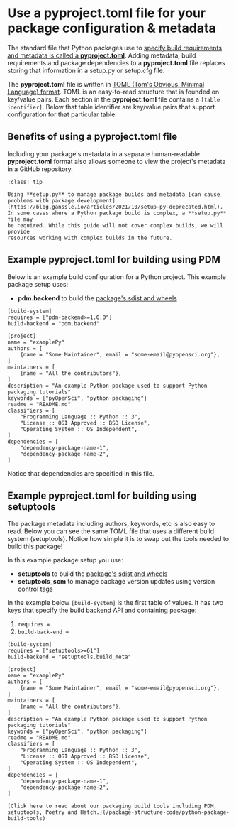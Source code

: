 # Use a pyproject.toml file for your package configuration & metadata

The standard file that Python packages use to [specify build requirements and
metadata is called a **pyproject.toml**](https://packaging.python.org/en/latest/specifications/declaring-project-metadata/). Adding metadata, build requirements
and package dependencies to a **pyproject.toml** file replaces storing that
information in a setup.py or setup.cfg file.

The **pyproject.toml** file is written in [TOML (Tom's Obvious, Minimal Language) format](https://toml.io/en/). TOML is an easy-to-read structure that is founded on key/value pairs. Each section in the **pyproject.toml** file contains a `[table identifier]`.
Below that table identifier are key/value pairs that
support configuration for that particular table.

## Benefits of using a pyproject.toml file

Including your package's metadata in a separate human-readable **pyproject.toml**
format also allows someone to view the project's metadata in a GitHub repository.

<!-- setup.cfg for project metadata is being deprecated - set setuptools guide and
https://setuptools.pypa.io/en/latest/userguide/pyproject_config.html
pypa -
https://packaging.python.org/en/latest/specifications/declaring-project-metadata/ -->

```{admonition} Setup.py is still useful for complex package builds
:class: tip

Using **setup.py** to manage package builds and metadata [can cause problems with package development](https://blog.ganssle.io/articles/2021/10/setup-py-deprecated.html).
In some cases where a Python package build is complex, a **setup.py** file may
be required. While this guide will not cover complex builds, we will provide
resources working with complex builds in the future.

```

## Example pyproject.toml for building using PDM

Below is an example build configuration for a Python project. This example
package setup uses:

- **pdm.backend** to build the [package's sdist and wheels](python-package-distribution-files-sdist-wheel)

```
[build-system]
requires = ["pdm-backend>=1.0.0"]
build-backend = "pdm.backend"

[project]
name = "examplePy"
authors = [
    {name = "Some Maintainer", email = "some-email@pyopensci.org"},
]
maintainers = [
    {name = "All the contributors"},
]
description = "An example Python package used to support Python packaging tutorials"
keywords = ["pyOpenSci", "python packaging"]
readme = "README.md"
classifiers = [
    "Programming Language :: Python :: 3",
    "License :: OSI Approved :: BSD License",
    "Operating System :: OS Independent",
]
dependencies = [
    "dependency-package-name-1",
    "dependency-package-name-2",
]
```

Notice that dependencies are specified in this file.

## Example pyproject.toml for building using setuptools

The package metadata including authors, keywords, etc is also easy to read.
Below you can see the same TOML file that uses a different build system (setuptools).
Notice how simple it is to swap out the tools needed to build this package!

In this example package setup you use:

- **setuptools** to build the [package's sdist and wheels](python-package-distribution-files-sdist-wheel)
- **setuptools_scm** to manage package version updates using version control tags

In the example below `[build-system]` is the first table
of values. It has two keys that specify the build backend API and containing package:

1. `requires =`
1. `build-back-end =`

```
[build-system]
requires = ["setuptools>=61"]
build-backend = "setuptools.build_meta"

[project]
name = "examplePy"
authors = [
    {name = "Some Maintainer", email = "some-email@pyopensci.org"},
]
maintainers = [
    {name = "All the contributors"},
]
description = "An example Python package used to support Python packaging tutorials"
keywords = ["pyOpenSci", "python packaging"]
readme = "README.md"
classifiers = [
    "Programming Language :: Python :: 3",
    "License :: OSI Approved :: BSD License",
    "Operating System :: OS Independent",
]
dependencies = [
    "dependency-package-name-1",
    "dependency-package-name-2",
]
```

```{note}
[Click here to read about our packaging build tools including PDM, setuptools, Poetry and Hatch.](/package-structure-code/python-package-build-tools)
```

